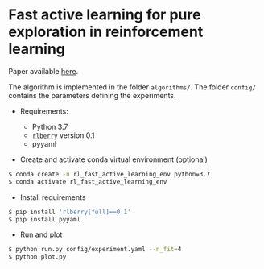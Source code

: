 # Fast active learning for pure exploration in reinforcement learning

Paper available [here](https://arxiv.org/abs/2007.13442).

The algorithm is implemented in the folder `algorithms/`. The folder `config/` contains the parameters defining the experiments.

* Requirements:
    * Python 3.7
    * [`rlberry`](https://github.com/rlberry-py/rlberry) version 0.1
    * pyyaml

* Create and activate conda virtual environment (optional)

```bash
$ conda create -n rl_fast_active_learning_env python=3.7
$ conda activate rl_fast_active_learning_env
```

* Install requirements

```bash
$ pip install 'rlberry[full]==0.1'
$ pip install pyyaml
```

* Run and plot

```bash
$ python run.py config/experiment.yaml --n_fit=4
$ python plot.py
```
